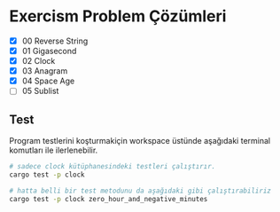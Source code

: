 # Exercism Problem Çözümleri

- [x] 00 Reverse String
- [x] 01 Gigasecond
- [x] 02 Clock
- [x] 03 Anagram
- [x] 04 Space Age
- [ ] 05 Sublist

## Test

Program testlerini koşturmakiçin workspace üstünde aşağıdaki terminal komutları ile ilerlenebilir.

```bash
# sadece clock kütüphanesindeki testleri çalıştırır.
cargo test -p clock

# hatta belli bir test metodunu da aşağıdaki gibi çalıştırabiliriz
cargo test -p clock zero_hour_and_negative_minutes
```